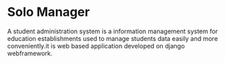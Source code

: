 # Solo Manager
A student administration system is a information management system for education establishments used to manage students data easily and more conveniently.it is web based application developed on django webframework.
